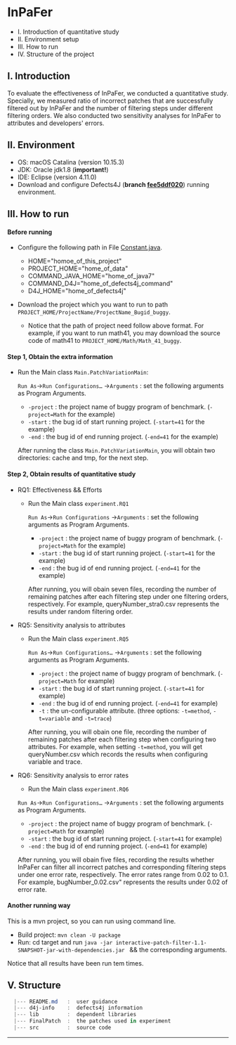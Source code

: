 # InPaFer

* I. Introduction of quantitative study
* II. Environment setup
* III. How to run
* IV. Structure of the project

## I. Introduction
To evaluate the effectiveness of InPaFer, we conducted a quantitative study. Specially, we measured  ratio of incorrect patches that are successfully filtered out by InPaFer and the number of filtering steps under different filtering orders. We also conducted two sensitivity analyses for InPaFer to attributes and developers' errors. 


## II. Environment

* OS: macOS Catalina (version 10.15.3)
* JDK: Oracle jdk1.8 (**important!**)
* IDE: Eclipse (version 4.11.0)
* Download and configure Defects4J (**branch  [fee5ddf020](https://github.com/rjust/defects4j/tree/fee5ddf020d0ce9c793655b74f0ab068153c03ef)**) running environment.

## III. How to run

#### Before running

* Configure the following path in File [Constant.java](./src/main/java/config/Constant.java).

  * HOME="homoe_of_this_project"
  * PROJECT_HOME="home_of_data"
  * COMMAND_JAVA_HOME="home_of_java7"
  * COMMAND_D4J="home_of_defects4j_command"
  * D4J_HOME="home_of_defects4j"

* Download the project which you want to run to path `PROJECT_HOME/ProjectName/ProjectName_Bugid_buggy`.
  
  * Notice that the path of project need follow above format. For example, if you want to run math41, you may download the source code of math41 to `PROJECT_HOME/Math/Math_41_buggy`.


#### Step 1, Obtain the extra information

* Run the Main class `Main.PatchVariationMain`:

  `Run As`→`Run Configurations…` →`Arguments` : set the following arguments as Program Arguments.

    * `-project` : the project name of buggy program of benchmark. (`-project=Math` for the example)
   	* `-start` : the bug id of start running project. (`-start=41` for the example)
   	* `-end` : the bug id of end running project. (`-end=41` for the example)

   	After running the class `Main.PatchVariationMain`, you will obtain two directories: cache and tmp, for the next step.


#### Step 2, Obtain results of quantitative study

* RQ1: Effectiveness && Efforts
  * Run the Main class `experiment.RQ1`

    `Run As`→`Run Configurations` →`Arguments` : set the following arguments as Program Arguments.

    * `-project` : the project name of buggy program of benchmark. (`-project=Math` for the example)
    * `-start` : the bug id of start running project. (`-start=41` for the example)
    * `-end` : the bug id of end running project. (`-end=41` for the example)

    After running, you will obain seven files, recording the number of remaining patches after each filtering step under one filtering orders, respectively. For example, queryNumber_stra0.csv represents the results under random filtering order.

* RQ5: Sensitivity analysis to attributes
  * Run the Main class `experiment.RQ5`

    `Run As`→`Run Configurations…` →`Arguments` : set the following arguments as Program Arguments.

    * `-project` : the project name of buggy program of benchmark. (`-project=Math` for  example)
    * `-start` : the bug id of start running project. (`-start=41` for  example)
    * `-end` : the bug id of end running project. (`-end=41` for example)
    * `-t` :  the un-configurable attribute. (three options: `-t=method`, `-t=variable` and `-t=trace`)

    After running, you will obain one file, recording the number of remaining patches after each filtering step when configuring two attributes. For example, when setting `-t=method`, you will get queryNumber.csv which records the results when configuring variable and trace. 

* RQ6: Sensitivity analysis to error rates
	* Run the Main class `experiment.RQ6`

    `Run As`→`Run Configurations…` →`Arguments` : set the following arguments as Program Arguments.

    * `-project` : the project name of buggy program of benchmark. (`-project=Math` for  example)
    * `-start` : the bug id of start running project. (`-start=41` for  example)
    * `-end` : the bug id of end running project. (`-end=41` for example)

    After running, you will obain five files, recording the results whether InPaFer can filter all incorrect patches and corresponding filtering steps under one error rate, respectively. The error rates range from 0.02 to 0.1. For example, bugNumber_0.02.csv" represents the results under 0.02 of error rate.

#### Another running way
  
  This is a mvn project, so you can run using command line. 

  * Build project: `mvn clean -U package`
  * Run: cd target and run `java -jar interactive-patch-filter-1.1-SNAPSHOT-jar-with-dependencies.jar ` &&  the corresponding arguments.


Notice that all results have been run tem times.


## V. Structure

```powershell
  |--- README.md   :  user guidance
  |--- d4j-info    :  defects4j information
  |--- lib         :  dependent libraries
  |--- FinalPatch  :  the patches used in experiment
  |--- src         :  source code
```
----


